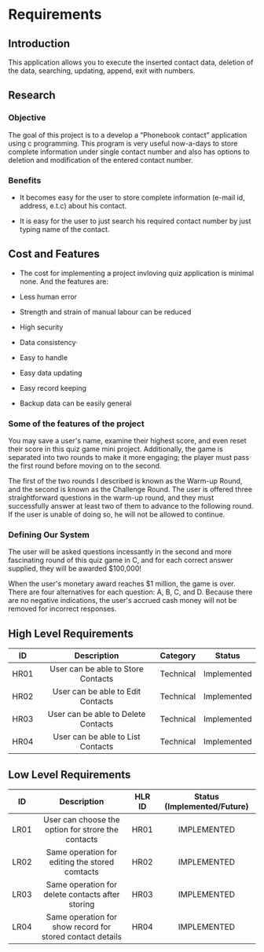 
# Requirements 


## Introduction 

This application allows you to execute the inserted contact data, deletion of the data, searching, updating, append, exit with numbers. 

## Research 

### Objective 

The goal of this project is to a develop a “Phonebook contact” application using c programming. This program is very useful now-a-days to store complete information under single contact number and also has options to deletion and modification of the entered contact number. 

### Benefits 

* It becomes easy for the user to store complete information (e-mail id, address, e.t.c) about his contact. 

* It is easy for the user to just search his required contact number by just typing name of the contact. 

## Cost and Features 

* The cost for implementing a project invloving quiz application is minimal none. And the features are: 

* Less human error 

* Strength and strain of manual labour can be reduced  

* High security 

* Data consistency· 

* Easy to handle 

* Easy data updating  

* Easy record keeping 

* Backup data can be easily general 

### Some of the features of the project 

You may save a user's name, examine their highest score, and even reset their score in this quiz game mini project. Additionally, the game is separated into two rounds to make it more engaging; the player must pass the first round before moving on to the second. 

The first of the two rounds I described is known as the Warm-up Round, and the second is known as the Challenge Round. The user is offered three straightforward questions in the warm-up round, and they must successfully answer at least two of them to advance to the following round. If the user is unable of doing so, he will not be allowed to continue. 

### Defining Our System 

The user will be asked questions incessantly in the second and more fascinating round of this quiz game in C, and for each correct answer supplied, they will be awarded $100,000! 

When the user's monetary award reaches $1 million, the game is over. There are four alternatives for each question: A, B, C, and D. Because there are no negative indications, the user's accrued cash money will not be removed for incorrect responses. 


## High Level Requirements
| ID | Description | Category |	Status |
|:-: |:-----------:|:--------:|:------:|
| HR01 | User can be able to Store Contacts | Technical | Implemented |
| HR02 | User can be able to Edit Contacts | Technical | Implemented |
| HR03 | User can be able to Delete Contacts | Technical | Implemented |
| HR04 | User can be able to List Contacts | Technical | Implemented |


## Low Level Requirements
| ID | Description | HLR ID | Status (Implemented/Future) |
|:-:|:-----------:|:------:|:---------------------------:|
| LR01 | User can choose the option for strore the contacts | HR01 | IMPLEMENTED |
| LR02 | Same operation for editing the stored comtacts | HR02 | IMPLEMENTED |
| LR03 | Same operation for delete contacts after storing | HR03 | IMPLEMENTED |
| LR04 | Same operation for show record for stored contact details | HR04 | IMPLEMENTED |